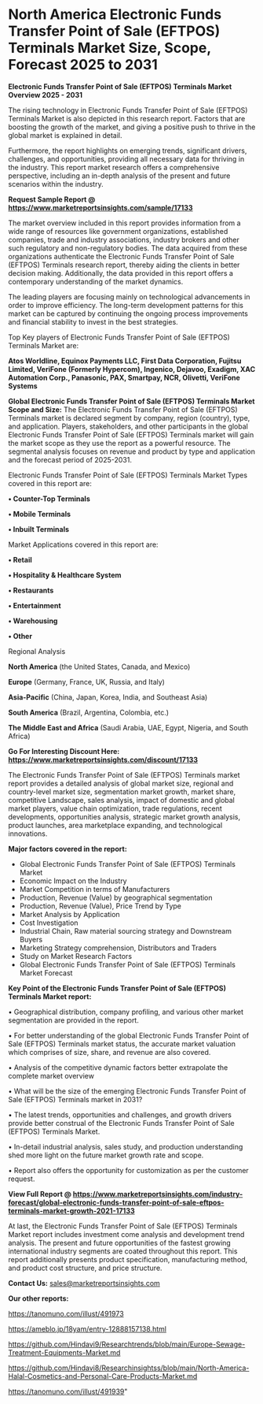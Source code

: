 # North America Electronic Funds Transfer Point of Sale (EFTPOS) Terminals Market Size, Scope, Forecast 2025 to 2031

<Strong> Electronic Funds Transfer Point of Sale (EFTPOS) Terminals Market Overview 2025 - 2031</strong>

The rising technology in Electronic Funds Transfer Point of Sale (EFTPOS) Terminals Market is also depicted in this research report. Factors that are boosting the growth of the market, and giving a positive push to thrive in the global market is explained in detail.

Furthermore, the report highlights on emerging trends, significant drivers, challenges, and opportunities, providing all necessary data for thriving in the industry. This report market research offers a comprehensive perspective, including an in-depth analysis of the present and future scenarios within the industry.

<strong>Request Sample Report @ <a href=https://www.marketreportsinsights.com/sample/17133>https://www.marketreportsinsights.com/sample/17133</a></strong>

The market overview included in this report provides information from a wide range of resources like government organizations, established companies, trade and industry associations, industry brokers and other such regulatory and non-regulatory bodies. The data acquired from these organizations authenticate the Electronic Funds Transfer Point of Sale (EFTPOS) Terminals research report, thereby aiding the clients in better decision making. Additionally, the data provided in this report offers a contemporary understanding of the market dynamics.

The leading players are focusing mainly on technological advancements in order to improve efficiency. The long-term development patterns for this market can be captured by continuing the ongoing process improvements and financial stability to invest in the best strategies.

Top Key players of Electronic Funds Transfer Point of Sale (EFTPOS) Terminals Market are:

<strong>Atos Worldline, Equinox Payments LLC, First Data Corporation, Fujitsu Limited, VeriFone (Formerly Hypercom), Ingenico, Dejavoo, Exadigm, XAC Automation Corp., Panasonic, PAX, Smartpay, NCR, Olivetti, VeriFone Systems</strong>

<strong><b>Global Electronic Funds Transfer Point of Sale (EFTPOS) Terminals Market Scope and Size:</b></strong>
The Electronic Funds Transfer Point of Sale (EFTPOS) Terminals market is declared segment by company, region (country), type, and application. Players, stakeholders, and other participants in the global Electronic Funds Transfer Point of Sale (EFTPOS) Terminals market will gain the market scope as they use the report as a powerful resource. The segmental analysis focuses on revenue and product by type and application and the forecast period of 2025-2031.

Electronic Funds Transfer Point of Sale (EFTPOS) Terminals Market Types covered in this report are:

<strong>• Counter-Top Terminals

• Mobile Terminals

• Inbuilt Terminals</strong>

Market Applications covered in this report are:

<strong>• Retail

• Hospitality & Healthcare System

• Restaurants

• Entertainment

• Warehousing

• Other</strong> 

Regional Analysis

<strong>North America</strong> (the United States, Canada, and Mexico)

<strong>Europe</strong> (Germany, France, UK, Russia, and Italy)

<strong>Asia-Pacific</strong> (China, Japan, Korea, India, and Southeast Asia)

<strong>South America</strong> (Brazil, Argentina, Colombia, etc.)

<strong>The Middle East and Africa</strong> (Saudi Arabia, UAE, Egypt, Nigeria, and South Africa)

<strong>Go For Interesting Discount Here: <a href=https://www.marketreportsinsights.com/discount/17133>https://www.marketreportsinsights.com/discount/17133</a></strong>

The Electronic Funds Transfer Point of Sale (EFTPOS) Terminals market report provides a detailed analysis of global market size, regional and country-level market size, segmentation market growth, market share, competitive Landscape, sales analysis, impact of domestic and global market players, value chain optimization, trade regulations, recent developments, opportunities analysis, strategic market growth analysis, product launches, area marketplace expanding, and technological innovations.

<strong><b>Major factors covered in the report:</b></strong>
<ul>
  <li>Global Electronic Funds Transfer Point of Sale (EFTPOS) Terminals Market </li>
  <li>Economic Impact on the Industry</li>
  <li>Market Competition in terms of Manufacturers</li>
  <li>Production, Revenue (Value) by geographical segmentation</li>
  <li>Production, Revenue (Value), Price Trend by Type</li>
  <li>Market Analysis by Application</li>
  <li>Cost Investigation</li>
  <li>Industrial Chain, Raw material sourcing strategy and Downstream Buyers</li>
  <li>Marketing Strategy comprehension, Distributors and Traders</li>
  <li>Study on Market Research Factors</li>
  <li>Global Electronic Funds Transfer Point of Sale (EFTPOS) Terminals Market Forecast</li>
</ul>

<strong><b>Key Point of the Electronic Funds Transfer Point of Sale (EFTPOS) Terminals Market report:</b></strong>

• Geographical distribution, company profiling, and various other market segmentation are provided in the report.

• For better understanding of the global Electronic Funds Transfer Point of Sale (EFTPOS) Terminals market status, the accurate market valuation which comprises of size, share, and revenue are also covered.

• Analysis of the competitive dynamic factors better extrapolate the complete market overview

• What will be the size of the emerging Electronic Funds Transfer Point of Sale (EFTPOS) Terminals market in 2031?

• The latest trends, opportunities and challenges, and growth drivers provide better construal of the Electronic Funds Transfer Point of Sale (EFTPOS) Terminals Market.

• In-detail industrial analysis, sales study, and production understanding shed more light on the future market growth rate and scope.

• Report also offers the opportunity for customization as per the customer request.

<strong><b>View Full Report @ <a href=https://www.marketreportsinsights.com/industry-forecast/global-electronic-funds-transfer-point-of-sale-eftpos-terminals-market-growth-2021-17133>https://www.marketreportsinsights.com/industry-forecast/global-electronic-funds-transfer-point-of-sale-eftpos-terminals-market-growth-2021-17133</a></b></strong>


At last, the Electronic Funds Transfer Point of Sale (EFTPOS) Terminals Market report includes investment come analysis and development trend analysis. The present and future opportunities of the fastest growing international industry segments are coated throughout this report. This report additionally presents product specification, manufacturing method, and product cost structure, and price structure.

<strong>Contact Us:</strong>
sales@marketreportsinsights.com

<strong>Our other reports:</strong>

<a href=https://tanomuno.com/illust/491973>https://tanomuno.com/illust/491973</a>

<a href=https://ameblo.jp/18yam/entry-12888157138.html>https://ameblo.jp/18yam/entry-12888157138.html</a>

<a href=https://github.com/Hindavi9/Researchtrends/blob/main/Europe-Sewage-Treatment-Equipments-Market.md>https://github.com/Hindavi9/Researchtrends/blob/main/Europe-Sewage-Treatment-Equipments-Market.md</a>

<a href=https://github.com/Hindavi8/Researchinsightss/blob/main/North-America-Halal-Cosmetics-and-Personal-Care-Products-Market.md>https://github.com/Hindavi8/Researchinsightss/blob/main/North-America-Halal-Cosmetics-and-Personal-Care-Products-Market.md</a>

<a href=https://tanomuno.com/illust/491939>https://tanomuno.com/illust/491939</a>"
